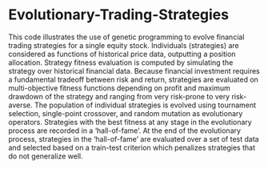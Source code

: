 # Evolutionary-Trading-Strategies
This code illustrates the use of genetic programming to evolve financial trading strategies for a single equity stock. Individuals (strategies) are considered as functions of historical price data, outputting a position allocation. Strategy fitness evaluation is computed by simulating the strategy over historical financial data. Because financial investment requires a fundamental tradeoff between risk and return, strategies are evaluated on multi-objective fitness functions depending on profit and maximum drawdown of the strategy and ranging from very risk-prone to very risk-averse. The population of individual strategies is evolved using tournament selection, single-point crossover, and random mutation as evolutionary operators. Strategies with the best fitness at any stage in the evolutionary process are recorded in a ‘hall-of-fame’. At the end of the evolutionary process, strategies in the ‘hall-of-fame’ are evaluated over a set of test data and selected based on a train-test criterion which penalizes strategies that do not generalize well. 
